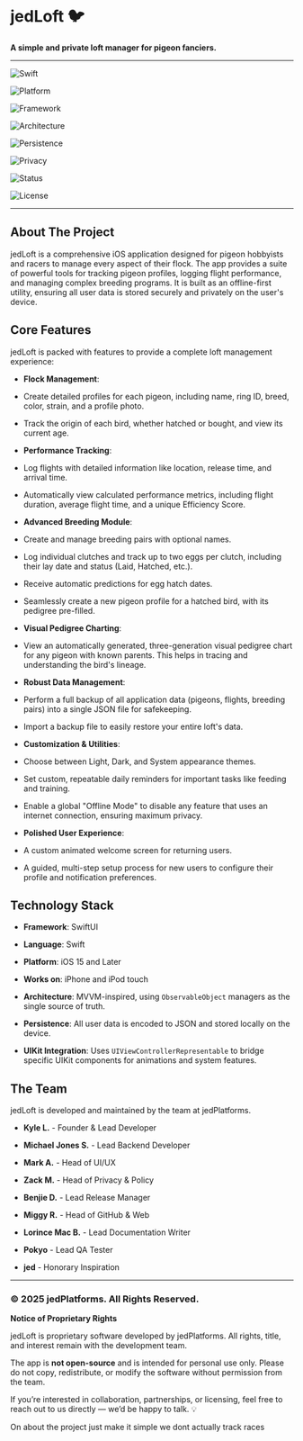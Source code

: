 # jedLoft 🐦



**A simple and private loft manager for pigeon fanciers.**



---



![Swift](https://img.shields.io/badge/Swift-5.0+-FF6F00?logo=swift&logoColor=white)

![Platform](https://img.shields.io/badge/Platform-iOS%2015+-lightgrey?logo=apple&logoColor=white)

![Framework](https://img.shields.io/badge/Framework-SwiftUI-blueviolet)

![Architecture](https://img.shields.io/badge/Architecture-MVVM-informational)

![Persistence](https://img.shields.io/badge/Data-JSON%20Local%20Storage-success)

![Privacy](https://img.shields.io/badge/Offline-First-important)

![Status](https://img.shields.io/badge/Release-25.0-blue)

![License](https://img.shields.io/badge/Proprietary-Closed%20Source-red)



---



## About The Project



jedLoft is a comprehensive iOS application designed for pigeon hobbyists and racers to manage every aspect of their flock. The app provides a suite of powerful tools for tracking pigeon profiles, logging flight performance, and managing complex breeding programs. It is built as an offline-first utility, ensuring all user data is stored securely and privately on the user's device.



## Core Features



jedLoft is packed with features to provide a complete loft management experience:



* **Flock Management**:

* Create detailed profiles for each pigeon, including name, ring ID, breed, color, strain, and a profile photo.

* Track the origin of each bird, whether hatched or bought, and view its current age.



* **Performance Tracking**:

* Log flights with detailed information like location, release time, and arrival time.

* Automatically view calculated performance metrics, including flight duration, average flight time, and a unique Efficiency Score.



* **Advanced Breeding Module**:

* Create and manage breeding pairs with optional names.

* Log individual clutches and track up to two eggs per clutch, including their lay date and status (Laid, Hatched, etc.).

* Receive automatic predictions for egg hatch dates.

* Seamlessly create a new pigeon profile for a hatched bird, with its pedigree pre-filled.



* **Visual Pedigree Charting**:

* View an automatically generated, three-generation visual pedigree chart for any pigeon with known parents. This helps in tracing and understanding the bird's lineage.



* **Robust Data Management**:

* Perform a full backup of all application data (pigeons, flights, breeding pairs) into a single JSON file for safekeeping.

* Import a backup file to easily restore your entire loft's data.



* **Customization & Utilities**:

* Choose between Light, Dark, and System appearance themes.

* Set custom, repeatable daily reminders for important tasks like feeding and training.

* Enable a global "Offline Mode" to disable any feature that uses an internet connection, ensuring maximum privacy.



* **Polished User Experience**:

* A custom animated welcome screen for returning users.

* A guided, multi-step setup process for new users to configure their profile and notification preferences.



## Technology Stack



* **Framework**: SwiftUI

* **Language**: Swift

* **Platform**: iOS 15 and Later

* **Works on**: iPhone and iPod touch

* **Architecture**: MVVM-inspired, using `ObservableObject` managers as the single source of truth.

* **Persistence**: All user data is encoded to JSON and stored locally on the device.

* **UIKit Integration**: Uses `UIViewControllerRepresentable` to bridge specific UIKit components for animations and system features.



## The Team



jedLoft is developed and maintained by the team at jedPlatforms.



* **Kyle L.** - Founder & Lead Developer

* **Michael Jones S.** - Lead Backend Developer

* **Mark A.** - Head of UI/UX

* **Zack M.** - Head of Privacy & Policy

* **Benjie D.** - Lead Release Manager

* **Miggy R.** - Head of GitHub & Web

* **Lorince Mac B.** - Lead Documentation Writer

* **Pokyo** - Lead QA Tester

* **jed** - Honorary Inspiration



---



### © 2025 jedPlatforms. All Rights Reserved.



**Notice of Proprietary Rights**



jedLoft is proprietary software developed by jedPlatforms. All rights, title, and interest remain with the development team.



The app is **not open-source** and is intended for personal use only. Please do not copy, redistribute, or modify the software without permission from the team.



If you’re interested in collaboration, partnerships, or licensing, feel free to reach out to us directly — we’d be happy to talk. 💡



On about the project just make it simple we dont actually track races
